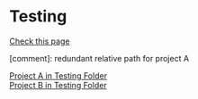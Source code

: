 # Testing

[Check this page](Testing)

[comment]: redundant relative path for project A

[Project A in Testing Folder](/Testing/subproject-a)\
[Project B in Testing Folder](subproject-b)
